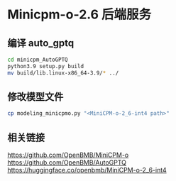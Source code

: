 # Minicpm-o-2.6 后端服务


## 编译 auto_gptq

```bash
cd minicpm_AutoGPTQ
python3.9 setup.py build
mv build/lib.linux-x86_64-3.9/* ../
```


## 修改模型文件

```bash
cp modeling_minicpmo.py "<MiniCPM-o-2_6-int4 path>"
```


## 相关链接

https://github.com/OpenBMB/MiniCPM-o
https://github.com/OpenBMB/AutoGPTQ
https://huggingface.co/openbmb/MiniCPM-o-2_6-int4
